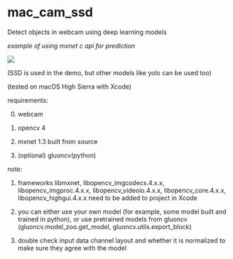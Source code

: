 # mac_cam_ssd

Detect objects in webcam using deep learning models

_example of using mxnet c api for prediction_

![](https://github.com/ZwX1616/mac_cam_ssd/blob/master/misc/demo.jg)

  (SSD is used in the demo, but other models like yolo can be used too)
  
  (tested on macOS High Sierra with Xcode)
  

  requirements:
  
  0. webcam
  
  1. opencv 4
  
  2. mxnet 1.3 built from source
  
  3. (optional) gluoncv(python)
  
  note:
  
  1. frameworks libmxnet, libopencv_imgcodecs.4.x.x, libopencv_imgproc.4.x.x, libopencv_videoio.4.x.x, libopencv_core.4.x.x, libopencv_highgui.4.x.x need to be added to project in Xcode
  
  2. you can either use your own model (for example, some model built and trained in python), or use pretrained models from gluoncv (gluoncv.model_zoo.get_model, gluoncv.utils.export_block)
  
  3. double check input data channel layout and whether it is normalized to make sure they agree with the model
